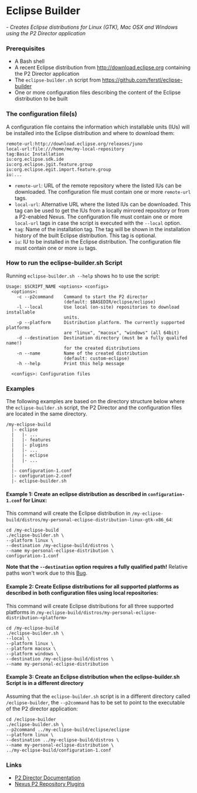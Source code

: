 # Eclipse Builder
*- Creates Eclipse distributions for Linux (GTK), Mac OSX and Windows using the P2 Director application*

### Prerequisites
 - A Bash shell
 - A recent Eclipse distribution from http://download.eclipse.org containing the P2 Director application
 - The `eclipse-builder.sh` script from https://github.com/ferstl/eclipse-builder
 - One or more configuration files describing the content of the Eclipse distribution to be built


### The configuration file(s)
A configuration file contains the information which installable units (IUs) will be installed into the Eclipse distribution and where to download them:

    remote-url:http://download.eclipse.org/releases/juno
    local-url:file:///home/me/my-local-repository
    tag:Basic Installation
    iu:org.eclipse.sdk.ide
    iu:org.eclipse.jgit.feature.group
    iu:org.eclipse.egit.import.feature.group
    iu:...

 - `remote-url`: URL of the remote repository where the listed IUs can be downloaded. The configuration file must contain one or more `remote-url` tags.
 - `local-url`: Alternative URL where the listed IUs can be downloaded. This tag can be used to get the IUs from a locally mirrored repository or from a P2-enabled Nexus. The configuration file must contain one or more `local-url` tags in case the script is executed with the `--local` option.
 - `tag`: Name of the installation tag. The tag will be shown in the installation history of the built Eclipse distribution. This tag is optional.
 - `iu`: IU to be installed in the Eclipse distribution. The configuration file must contain one or more `iu` tags.
 
 
### How to run the eclipse-builder.sh Script
Running `eclipse-builder.sh --help` shows ho to use the script:

    Usage: $SCRIPT_NAME <options> <configs>
      <options>:
        -c --p2command    Command to start the P2 director
                          (default: $BASEDIR/eclipse/eclipse)
        -l --local        Use local (on-site) repositories to download installable
                          units.
        -p --platform     Distribution platform. The currently supported platforms
                          are "linux", "macosx", "windows" (all 64bit)
        -d --destination  Destination directory (must be a fully qualifed name!)
                          for the created distributions
        -n --name         Name of the created distribution
                          (default: custom-eclipse)
        -h --help         Print this help message
      
      <configs>: Configuration files
      
### Examples
The following examples are based on the directory structure below where the `eclipse-builder.sh` script, the P2 Director and the configuration files are located in the same directory.

    /my-eclipse-build
      |- eclipse
      |   |- ...
      |   |- features
      |   |- plugins
      |   |- ...
      |   |- eclipse
      |   |- ...
      |
      |- configuration-1.conf
      |- configuration-2.conf
      |- eclipse-builder.sh


#### Example 1: Create an eclipse distribution as described in `configuration-1.conf` for Linux:
This command will create the Eclipse distribution in `/my-eclipse-build/distros/my-personal-eclipse-distribution-linux-gtk-x86_64`:

    cd /my-eclipse-build
    ./eclipse-builder.sh \
    --platform linux \
    --destination /my-eclipse-build/distros \
    --name my-personal-eclipse-distribution \
    configuration-1.conf
    
**Note that the `--destination` option requires a fully qualified path!** Relative paths won't work due to this [Bug](https://bugs.eclipse.org/bugs/show_bug.cgi?id=329619).


#### Example 2: Create Eclipse distributions for all supported platforms as described in both configuration files using local repositories:
This command will create Eclipse distributions for all three supported platforms in `/my-eclipse-build/distros/my-personal-eclipse-distribution-<platform>`

    cd /my-eclipse-build
    ./eclipse-builder.sh \
    --local \
    --platform linux \
    --platform macosx \
    --platform windows \
    --destination /my-eclipse-build/distros \
    --name my-personal-eclipse-distribution


#### Example 3: Create an Eclipse distribution when the eclipse-builder.sh Script is in a different directory
Assuming that the `eclipse-builder.sh` script is in a different directory called `/eclipse-builder`, the `--p2command` has to be set to point to the executable of the P2 director application:

    cd /eclipse-builder
    ./eclipse-builder.sh \
    --p2command ../my-eclipse-build/eclipse/eclipse
    --platform linux \
    --destination ../my-eclipse-build/distros \
    --name my-personal-eclipse-distribution \
    ../my-eclipse-build/configuration-1.conf


### Links
 - [P2 Director Documentation](http://help.eclipse.org/juno/index.jsp?topic=%2Forg.eclipse.platform.doc.isv%2Fguide%2Fp2_director.html)
 - [Nexus P2 Repository Plugins](https://docs.sonatype.org/display/Nexus/Nexus+OSGi+Experimental+Features+-+P2+Repository+Plugin)
